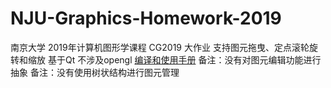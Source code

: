 # NJU-Graphics-Homework-2019
南京大学 2019年计算机图形学课程 CG2019 大作业
支持图元拖曳、定点滚轮旋转和缩放 基于Qt 不涉及opengl
[编译和使用手册](./RectBasedDemo/README.md)
备注：没有对图元编辑功能进行抽象
备注：没有使用树状结构进行图元管理
